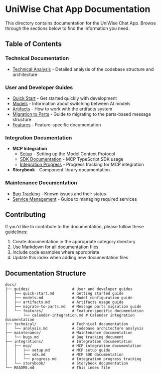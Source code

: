 # UniWise Chat App Documentation

This directory contains documentation for the UniWise Chat App. Browse through the sections below to find the information you need.

## Table of Contents

### Technical Documentation
- [Technical Analysis](./technical/analysis.md) - Detailed analysis of the codebase structure and architecture

### User and Developer Guides
- [Quick Start](./guides/quick-start.md) - Get started quickly with development
- [Models](./guides/models.md) - Information about switching between AI models
- [Artifacts](./guides/artifacts.md) - How to work with the artifacts system
- [Migration to Parts](./guides/migrate-to-parts.md) - Guide to migrating to the parts-based message structure
- [Features](./guides/features/calendar-integration.md) - Feature-specific documentation

### Integration Documentation
- **MCP Integration**
  - [Setup](./integrations/mcp/setup.md) - Setting up the Model Context Protocol
  - [SDK Documentation](./integrations/mcp/sdk.md) - MCP TypeScript SDK usage
  - [Integration Progress](./integrations/mcp/progress.md) - Progress tracking for MCP integration
- **Storybook** - Component library documentation

### Maintenance Documentation
- [Bug Tracking](./maintenance/bugs.md) - Known issues and their status
- [Service Management](../scripts/services/README.md) - Guide to managing required services

## Contributing

If you'd like to contribute to the documentation, please follow these guidelines:

1. Create documentation in the appropriate category directory
2. Use Markdown for all documentation files
3. Include code examples where appropriate
4. Update this index when adding new documentation files

## Documentation Structure

```
docs/
├── guides/                   # User and developer guides
│   ├── quick-start.md        # Getting started guide
│   ├── models.md             # Model configuration guide
│   ├── artifacts.md          # Artifacts usage guide
│   ├── migrate-to-parts.md   # Message parts migration guide
│   └── features/             # Feature-specific documentation
│       └── calendar-integration.md # Calendar integration documentation
├── technical/                # Technical documentation
│   └── analysis.md           # Codebase architecture analysis
├── maintenance/              # Maintenance documentation
│   └── bugs.md               # Bug tracking document
├── integrations/             # Integration documentation
│   ├── mcp/                  # MCP integration documentation
│   │   ├── setup.md          # MCP setup guide
│   │   ├── sdk.md            # MCP SDK documentation
│   │   └── progress.md       # Integration progress tracking
│   └── storybook/            # Storybook documentation
└── README.md                 # This index file
``` 
